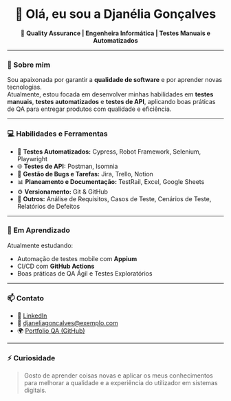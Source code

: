 <h1 align="center">👋 Olá, eu sou a Djanélia Gonçalves</h1>

<p align="center">
🎯 <b>Quality Assurance | Engenheira Informática | Testes Manuais e Automatizados</b>  
</p>

---

### 🧪 Sobre mim

Sou apaixonada por garantir a **qualidade de software** e por aprender novas tecnologias.  
Atualmente, estou focada em desenvolver minhas habilidades em **testes manuais**, **testes automatizados** e **testes de API**, aplicando boas práticas de QA para entregar produtos com qualidade e eficiência.

---

### 💻 Habilidades e Ferramentas

- 🧩 **Testes Automatizados:** Cypress, Robot Framework, Selenium, Playwright  
- 🌐 **Testes de API:** Postman, Isomnia 
- 🐞 **Gestão de Bugs e Tarefas:** Jira, Trello, Notion  
- 📊 **Planeamento e Documentação:** TestRail, Excel, Google Sheets  
- ⚙️ **Versionamento:** Git & GitHub  
- 🧠 **Outros:** Análise de Requisitos, Casos de Teste, Cenários de Teste, Relatórios de Defeitos

---

### 🧠 Em Aprendizado

Atualmente estudando:
- Automação de testes mobile com **Appium**
- CI/CD com **GitHub Actions**
- Boas práticas de QA Ágil e Testes Exploratórios

---

### 📫 Contato

- 💼 [LinkedIn](https://linkedin.com/in/djaneliagoncalves)  
- 📧 djaneliagoncalves@exemplo.com  
- 🌍 [Portfolio QA (GitHub)](https://github.com/teu-usuario/qa-portfolio-djanelia)

---

### ⚡ Curiosidade
> Gosto de aprender coisas novas e aplicar os meus conhecimentos para melhorar a qualidade e a experiência do utilizador em sistemas digitais.

